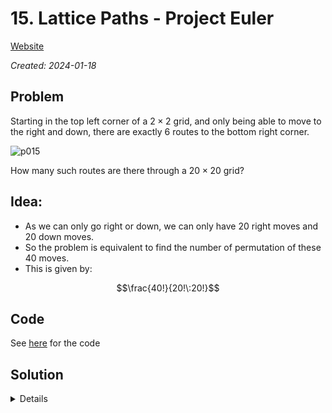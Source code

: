 # 15. Lattice Paths - Project Euler

[Website](https://projecteuler.net/problem=15)

_Created: 2024-01-18_

## Problem
Starting in the top left corner of a $2\times2$ grid, and only being able to move to the right and down, there are exactly $6$ routes to the bottom right corner.

![p015](https://projecteuler.net/project/images/p015.png)

How many such routes are there through a $20\times20$ grid?

## Idea:
- As we can only go right or down, we can only have $20$ right moves and $20$ down moves.
- So the problem is equivalent to find the number of permutation of these 40 moves.
- This is given by:

$$\frac{40!}{20!\:20!}$$

## Code
See [here](https://github.com/slow-connect/project-euler/blob/main/015%20Lattice%20Paths/main.py) for the code

## Solution
<details>
137846528820
</details>
